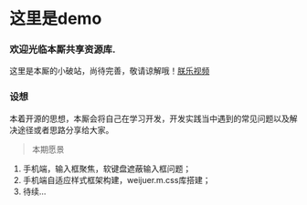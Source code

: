 # 这里是demo

### 欢迎光临本厮共享资源库.
这里是本厮的小破站，尚待完善，敬请谅解哦！[朕乐视频](https://www.weijuer.com/)

### 设想
本着开源的思想，本厮会将自己在学习开发，开发实践当中遇到的常见问题以及解决途径或者思路分享给大家。

> 本期愿景
1. 手机端，输入框聚焦，软键盘遮蔽输入框问题；
2. 手机端自适应样式框架构建，weijuer.m.css库搭建；
3. 待续...
